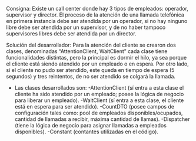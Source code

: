 Consigna:
Existe un call center donde hay 3 tipos de empleados: operador, supervisor y director. El proceso
de la atención de una llamada telefónica en primera instancia debe ser atendida por un operador,
si no hay ninguno libre debe ser atendida por un supervisor, y de no haber tampoco supervisores
libres debe ser atendida por un director.

Solución del desarrollador:
Para la atención del cliente se crearon dos clases, denominadas “AttentionClient, WaitClient” cada
clase tiene funcionalidades distintas, pero la principal es dormir el hilo, ya sea porque el cliente
está siendo atendido por un empleado o en espera. Por otro lado, sí el cliente no pudo ser
atendido, este queda en tiempo de espera (5 segundos) y tres reintentos, de no ser atendido se
colgará la llamada.

- Las clases desarrollados son:
  -AttentionClient (sí entra a esta clase el cliente ha sido atendido por un empleado;
posee la lógica de negocio para liberar un empleado).
  -WaitClient (sí entra a esta clase, el cliente está en espera para ser atendido).
  -CountDTO (posee campos de configuración tales como: pool de empleados
disponibles/ocupados, cantidad de llamadas a recibir, máxima cantidad de llamas).
  -Dispatcher (tiene la lógica de negocio para asignar llamadas a empleados
disponibles).
  -Constant (contantes utilizadas en el código).
